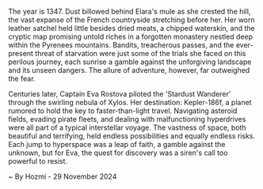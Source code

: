 
The year is 1347.  Dust billowed behind Elara's mule as she crested the hill, the vast expanse of the French countryside stretching before her.  Her worn leather satchel held little besides dried meats, a chipped waterskin, and the cryptic map promising untold riches in a forgotten monastery nestled deep within the Pyrenees mountains.  Bandits, treacherous passes, and the ever-present threat of starvation were just some of the trials she faced on this perilous journey, each sunrise a gamble against the unforgiving landscape and its unseen dangers. The allure of adventure, however, far outweighed the fear.

Centuries later, Captain Eva Rostova piloted the 'Stardust Wanderer' through the swirling nebula of Xylos.  Her destination: Kepler-186f, a planet rumored to hold the key to faster-than-light travel.  Navigating asteroid fields, evading pirate fleets, and dealing with malfunctioning hyperdrives were all part of a typical interstellar voyage.  The vastness of space, both beautiful and terrifying, held endless possibilities and equally endless risks.  Each jump to hyperspace was a leap of faith, a gamble against the unknown, but for Eva, the quest for discovery was a siren's call too powerful to resist.

~ By Hozmi - 29 November 2024
